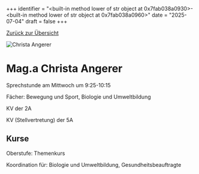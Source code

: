 
+++
identifier = "<built-in method lower of str object at 0x7fab038a0930>-<built-in method lower of str object at 0x7fab038a0960>"
date = "2025-07-04"
draft = false
+++

 [Zurück zur Übersicht](/schule/lehrpersonal/)

<div class="row">
<div class="column">
<img src="/images/personal/Angerer.jpg" alt="Christa Angerer"> 
</div>
<div class="column">

# Mag.a Christa Angerer 

Sprechstunde am Mittwoch um 9:25-10:15

Fächer: Bewegung und Sport,  Biologie und Umweltbildung

KV der 2A

KV (Stellvertretung) der 5A

## Kurse



Oberstufe: Themenkurs

Koordination für: Biologie und Umweltbildung, Gesundheitsbeauftragte



</div>
</div> 

